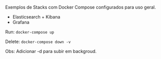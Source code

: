 
Exemplos de Stacks com Docker Compose configurados para uso geral.

 - Elasticsearch + Kibana
 - Grafana

Run:
`docker-compose up`

Delete:
`docker-compose down -v`

Obs: Adicionar -d para subir em backgroud.
